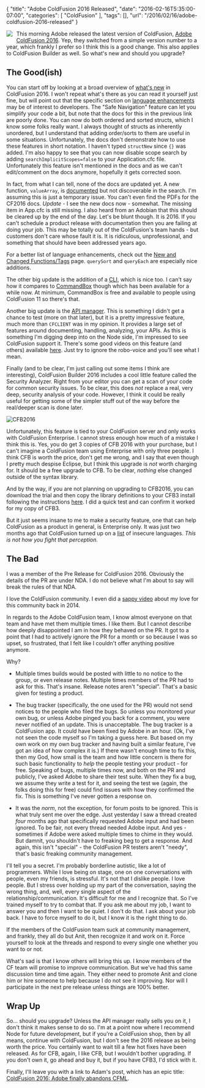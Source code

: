 
{
	"title": "Adobe ColdFusion 2016 Released",
	"date": "2016-02-16T5:35:00-07:00",
	"categories": [
		"ColdFusion"
	],
	"tags": [],
	"url": "/2016/02/16/adobe-coldfusion-2016-released"
}

<img src="/images/2016/02/cflogo.jpg" style="float:left;margin-right:10px;margin-bottom:10px">

This morning Adobe released the latest version of ColdFusion, <a href="https://www.adobe.com/products/coldfusion-family.html">Adobe ColdFusion 2016</a>. Yep, they switched from a simple version number to a year, which frankly I prefer so I think this is a good change. This also applies to ColdFusion Builder as well. So what's new and should you upgrade? 

<!--more-->

## The Good(ish)

You can start off by looking at a broad overview of [what's new](https://helpx.adobe.com/coldfusion/whats-new.html#main-pars_imageandtext) in ColdFusion 2016. I won't repeat what's there as you can read it yourself just fine, but will point out that the specific section
on [language enhancements](https://helpx.adobe.com/coldfusion/2016/language-enhancements.html#main-pars_minitoc) may be of interest to developers. The "Safe Navigation" feature can let you simplify your code a bit, but note that the docs for this in the previous link are poorly done. You can now do both ordered and sorted structs, which I know some folks really want. I always thought of structs as inherently unordered, but I understand that adding order/sorts to them are useful in some situations. Unfortunately, the docs don't demonstrate how to use these features in short notation. I haven't typed `structNew` since `{}` was added. I'm also happy to see that you can now disable scope search by adding `searchImplicitScopes=false` to your Application.cfc file. Unfortunately this feature isn't mentioned in the docs and as we can't edit/comment on the docs anymore, hopefully it gets corrected soon. 

In fact, from what I can tell, none of the docs are updated yet. A new function, `valueArray`, is [documented](https://helpx.adobe.com/coldfusion/cfml-reference/coldfusion-functions/functions-t-z/valuearray.html#main-pars_header) but not discoverable in the search. I'm assuming this is just a temporary issue. You can't even find the PDFs for the CF2016 docs. *Update* - I see the new docs now - somewhat. The missing item in App.cfc is still missing. I also heard from an Adobian that this should be cleared up by the end of the day. Let's be blunt though. It is 2016. If you can't schedule a product release with documentation then you are failing at doing your job. This may be totally out of the ColdFusion's team hands - but customers don't care whose fault it is. It is ridiculous, unprofessional, and something that should have been addressed years ago.

For a better list of language enhancements, check out the [New and Changed Functions/Tags](https://helpx.adobe.com/coldfusion/2016/other-enhancements.html#main-pars_text) page. `querySort` and `queryEach` are especially nice additions.

The other big update is the addition of a [CLI](https://helpx.adobe.com/coldfusion/2016/command-line-interface.html#main-pars_minitoc), which is nice too. I can't say how it compares to [CommandBox](https://www.ortussolutions.com/products/commandbox) though which has been available for a while now. At minimum, CommandBox is free and available to people using ColdFusion 11 so there's that.

Another big update is the [API manager](https://helpx.adobe.com/coldfusion/api-manager/features-summary.html#main-pars_text). This is something I didn't get a chance to test (more on that later), but it is a pretty impressive feature, much more than `CFCLIENT` was in my opinion. It provides a large set of features around documenting, handling, analyzing, your APIs. As this is something I'm digging deep into on the Node side, I'm impressed to see ColdFusion support it. There's some good videos on this feature (and others) available [here](https://www.adobe.com/products/coldfusion-enterprise/features.html). Just try to ignore the robo-voice and you'll see what I mean. 

Finally (and to be clear, I'm just calling out some items I think are interesting), ColdFusion Builder 2016 includes a cool little feature called the Security Analyzer. Right from your editor you can get a scan of your code for common security issues. To be clear, this does *not* replace a real, very deep, security analysis of your code. However, I think it could be really useful for getting some of the simpler stuff out of the way before the real/deeper scan is done later. 

![CFB2016](/images/2016/02/cfb2016.gif)

Unfortunately, this feature is tied to your ColdFusion server and only works with ColdFusion Enterprise. I cannot stress enough how much of a mistake I think this is. Yes, you do get 3 copies of CFB 2016 with your purchase, but I can't imagine a ColdFusion team using Enterprise with only three people. I think CFB is worth the price, don't get me wrong, and I say that even though I pretty much despise Eclipse, but I think this upgrade is *not* worth charging for. It should be a free upgrade to CFB. To be clear, *nothing* else changed outside of the syntax library. 

And by the way, if you are not planning on upgrading to CFB2016, you can download the trial and then copy the library definitions to your CFB3 install following the instructions [here](https://www.monkehworks.com/coldfusion-builder-custom-dictionaries/). I did a quick test and can confirm it worked for my copy of CFB3. 

But it just seems insane to me to make a security feature, one that can help ColdFusion as a product in general, is Enterprise only. It was just two months ago that ColdFusion turned up on a [list](http://motherboard.vice.com/read/new-analysis-the-most-hackable-programming-language-is-php-by-a-mile) of insecure languages. *This is not how you fight that perception.* 

## The Bad

I was a member of the Pre Release for ColdFusion 2016. Obviously the details of the PR are under NDA. I do not believe what I'm about to say will break the rules of that NDA. 

I love the ColdFusion community. I even did a [sappy video](http://www.raymondcamden.com/2014/12/15/a-quick-message-for-the-coldfusion-community/) about my love for this community back in 2014. 

In regards to the Adobe ColdFusion team, I know almost everyone on that team and have met them multiple times. I like them. But I cannot describe how deeply disappointed I am in how they behaved on the PR. It got to a point that I had to actively ignore the PR for a month or so because I was so upset, so frustrated, that I felt like I couldn't offer anything positive anymore. 

Why?

* Multiple times builds would be posted with little to no notice to the group, or even release notes. Multiple times members of the PR had to ask for this. That's insane. Release notes aren't "special". That's a basic given for testing a product.

* The bug tracker (specifically, the one used for the PR) would not send notices to the people who filed the bugs. So unless you monitored your own bug, or unless Adobe pinged you back for a comment, you were never notified of an update. This is unacceptable. The bug tracker is a ColdFusion app. It could have been fixed by Adobe in an hour. (Ok, I've not seen the code myself so I'm taking a guess here. But based on my own work on my own bug tracker and having built a similar feature, I've got an idea of how complex it is.) If there wasn't enough time to fix this, then my God, how small is the team and how little concern is there for such basic functionality to *help* the people testing your product - for free. Speaking of bugs, multiple times now, and both on the PR and publicly, I've asked Adobe to share their test suite. When they fix a bug, we assume they write a test for it, and seeing the test we (again, the folks doing this for free) could find issues with how they confirmed the fix. This is something I've never gotten a response on. 

* It was the *norm*, not the exception, for forum posts to be ignored. This is what truly sent me over the edge. Just yesterday I saw a thread created *four* months ago that specifically requested Adobe input and had been ignored. To be fair, not every thread needed Adobe input. And yes - sometimes if Adobe were asked multiple times to chime in they would. But damnit, you shouldn't have to freaking beg to get a response. And again, this isn't "special" - the ColdFusion PR testers aren't "needy", that's basic freaking community management. 

I'll tell you a secret. I'm probably borderline autistic, like a lot of programmers. While I love being on stage, one on one conversations with people, even my friends, is stressful. It's not that I dislike people. I love people. But I stress over holding up my part of the conversation, saying the wrong thing, and, well, every single aspect of the relationship/communication. It's difficult for me and I recognize that. So I've trained myself to try to combat that. If you ask me about my job, I want to answer you and then I want to be quiet. I don't do that. I ask about your job back. I have to force myself to do it, but I know it is the right thing to do. 

If the members of the ColdFusion team suck at community management, and frankly, they all do but Anit, then recognize it and work on it. Force yourself to look at the threads and respond to every single one whether you want to or not. 

What's sad is that I know others will bring this up. I know members of the CF team will promise to improve communication. But we've had this same discussion time and time again. They either need to promote Anit and clone him or hire someone to help because I do not see it improving. Nor will I participate in the next pre release unless things are 100% better.

## Wrap Up

So... should you upgrade? Unless the API manager really sells you on it, I don't think it makes sense to do so. I'm at a point now where I recommend Node for future development, but if you're a ColdFusion shop, then by all means, continue with ColdFusion, but I don't see the 2016 release as being worth the price. You certainly want to wait till a few hot fixes have been released. As for CFB, again, I like CFB, but I wouldn't bother upgrading. If you don't own it, go ahead and buy it, but if you have CFB3, I'd stick with it.

Finally, I'll leave you with a link to Adam's post, which has an epic title: [ColdFusion 2016: Adobe finally abandons CFML](http://blog.adamcameron.me/2016/02/coldfusion-2016-adobe-finally-abandons.html).